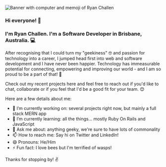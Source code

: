![Banner with computer and memoji of Ryan Challen](https://res.cloudinary.com/dkgnajyr2/image/upload/v1595976934/RyanBanner_rfxuml.png)

### Hi everyone! 👋

### I'm Ryan Challen. I'm a Software Developer in Brisbane, Australia. 💻

After recognising that I could turn my "geekiness" 🤓 and passion for technology into a career, I jumped head first into web and software development and I have never been happier. Technology has immeasurable potential for connecting, empowering and improving our world - and I am so proud to be a part of that! 🙌

Check out my recent projects here and feel free to reach out if you'd like to chat, collaborate or if you feel that I'd be a good fit for your team. 😊

Here are a few details about me:

- 🔭 I’m currently working on: several projects right now, but mainly a full stack MERN app
- 🌱 I’m currently learning: all the things... mostly Ruby On Rails and JavaScript
- 💬 Ask me about: anything geeky, we're sure to have lots of commonality
- 📫 How to reach me: Say hi on Twitter and LinkedIn!
- 😄 Pronouns: He/Him
- ⚡ Fun fact: I love bees but I'm terrified of wasps!

Thanks for stopping by! ✌️
